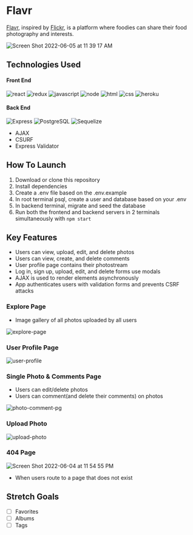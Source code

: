 # Flavr
[Flavr](https://flavr.herokuapp.com/), inspired by <a href="https://flickr.com/" target="_blank">Flickr</a>, is a platform where foodies can share their food photography and interests. 

![Screen Shot 2022-06-05 at 11 39 17 AM](https://user-images.githubusercontent.com/90019010/172060993-934afa64-88da-4a77-bb90-24599df673f4.png)

## Technologies Used
#### Front End
![react](https://user-images.githubusercontent.com/90019010/179418431-3768ece7-d988-43f1-a22b-4707848ac9d2.svg)
![redux](https://user-images.githubusercontent.com/90019010/179418433-e3ae4f1d-a1dc-4772-84b7-56db8132d01e.svg)
![javascript](https://user-images.githubusercontent.com/90019010/179418437-d00f3585-d6a9-4531-af2f-e5cb321e2780.svg)
![node](https://user-images.githubusercontent.com/90019010/179418558-6d4f59d8-7449-4c32-a30f-5880f91674d7.svg)
![html](https://user-images.githubusercontent.com/90019010/179418445-20d38d75-eae7-4bbf-bed0-5c26ec4aa977.svg)
![css](https://user-images.githubusercontent.com/90019010/179418447-fd17f92e-83e6-4e60-b4d6-602b8300bdc9.svg)
![heroku](https://user-images.githubusercontent.com/90019010/179418448-91d1d47f-1184-440a-bcd0-03f36192f775.svg)

#### Back End
![Express](https://img.shields.io/badge/Express.js-000000?style=for-the-badge&logo=express&logoColor=white)
![PostgreSQL](https://img.shields.io/badge/PostgreSQL-316192?style=for-the-badge&logo=postgresql&logoColor=white)
![Sequelize](https://img.shields.io/badge/Sequelize-52B0E7?style=for-the-badge&logo=Sequelize&logoColor=white)
- AJAX
- CSURF
- Express Validator

## How To Launch
1. Download or clone this repository
2. Install dependencies
3. Create a .env file based on the .env.example
4. In root terminal psql, create a user and database based on your .env
5. In backend terminal, migrate and seed the database
6. Run both the frontend and backend servers in 2 terminals simultaneously with `npm start`

## Key Features
- Users can view, upload, edit, and delete photos
- Users can view, create, and delete comments
- User profile page contains their photostream
- Log in, sign up, upload, edit, and delete forms use modals
- AJAX is used to render elements asynchronously
- App authenticates users with validation forms and prevents CSRF attacks

### Explore Page
- Image gallery of all photos uploaded by all users

![explore-page](https://user-images.githubusercontent.com/90019010/182533122-07992e4f-cc2f-4418-9776-1e249c9e46b6.png)

### User Profile Page
![user-profile](https://user-images.githubusercontent.com/90019010/172035285-f4b148b7-cae1-4615-9bc3-287231fadaa7.png)
### Single Photo & Comments Page
- Users can edit/delete photos
- Users can comment(and delete their comments) on photos

![photo-comment-pg](https://user-images.githubusercontent.com/90019010/182533267-aa76b8f8-1a69-42b5-ab68-7f6a63eb59ed.png)

### Upload Photo
![upload-photo](https://user-images.githubusercontent.com/90019010/182533315-d49a4430-e6ad-4b62-87d3-92f94cd4050b.png)

### 404 Page
![Screen Shot 2022-06-04 at 11 54 55 PM](https://user-images.githubusercontent.com/90019010/172035644-068abc13-27a0-454d-a30a-f486a02f0e97.png)
- When users route to a page that does not exist

## Stretch Goals
- [ ] Favorites
- [ ] Albums
- [ ] Tags
